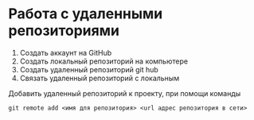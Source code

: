 # Работа с удаленными репозиториями

1. Создать аккаунт на  GitHub
2. Создать локальный репозиторий на компьютере
3. Создать удаленный репозиторий git hub
4. Связать удаленный репозиторий с локальным

Добавить удаленный репозиторий к проекту, при помощи команды 
```
git remote add <имя для репозитория> <url адрес репозитория в сети>
```

